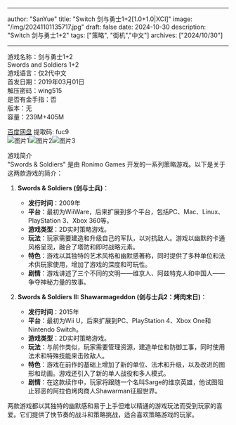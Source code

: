 
---
author: "SanYue"
title: "Switch 剑与勇士1+2[1.0+1.0|XCI]"
image: "/img/20241101135717.jpg"
draft: false
date: 2024-10-30
description: "Switch 剑与勇士1+2"
tags: ["策略", "街机","中文"]
archives: ["2024/10/30"]

---

游戏名称：剑与勇士1+2   
Swords and Soldiers 1+2    
游戏语言：仅2代中文  
首发日期：2019年03月01日  
解压密码：wing515  
是否有金手指：否  
版本：无   
容量：239M+405M

[百度网盘](https://pan.baidu.com/s/1KZIJtLKzHd6ePx9X9gSpJQ) 提取码: fuc9  
![图片1](/img/33b6f16.jpg)![图片2](/img/b5bd1fc.jpg)![图片3](/img/0a23b4de0.jpg)  

游戏简介  
"Swords & Soldiers" 是由 Ronimo Games 开发的一系列策略游戏。以下是关于这两款游戏的简介：

1. **Swords & Soldiers (剑与士兵)**：
   - **发行时间**：2009年
   - **平台**：最初为WiiWare，后来扩展到多个平台，包括PC、Mac、Linux、PlayStation 3、Xbox 360等。
   - **游戏类型**：2D实时策略游戏。
   - **玩法**：玩家需要建造和升级自己的军队，以对抗敌人。游戏以幽默的卡通风格呈现，融合了塔防和即时战略元素。
   - **特色**：游戏以其独特的艺术风格和幽默感著称，同时提供了多种单位和法术供玩家使用，增加了游戏的深度和可玩性。
   - **剧情**：游戏讲述了三个不同的文明——维京人、阿兹特克人和中国人——争夺神秘力量的故事。

2. **Swords & Soldiers II: Shawarmageddon (剑与士兵2：烤肉末日)**：
   - **发行时间**：2015年
   - **平台**：最初为Wii U，后来扩展到PC、PlayStation 4、Xbox One和Nintendo Switch。
   - **游戏类型**：2D实时策略游戏。
   - **玩法**：与前作类似，玩家需要管理资源，建造单位和防御工事，同时使用法术和特殊技能来击败敌人。
   - **特色**：游戏在前作的基础上增加了新的单位、法术和升级，以及改进的图形和动画。游戏还引入了新的单人战役和多人模式。
   - **剧情**：在这款续作中，玩家将跟随一个名叫Sarge的维京英雄，他试图阻止邪恶的阿拉伯烤肉商人Shawarman征服世界。

两款游戏都以其独特的幽默感和易于上手但难以精通的游戏玩法而受到玩家的喜爱。它们提供了快节奏的战斗和策略挑战，适合喜欢策略游戏的玩家。
